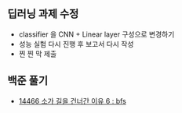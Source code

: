 ## 딥러닝 과제 수정
- classifier 을 CNN + Linear layer 구성으로 변경하기
- 성능 실험 다시 진행 후 보고서 다시 작성
- 찐 찐 막 제출
## 백준 풀기
- <a href="https://www.acmicpc.net/problem/14466">14466 소가 길을 건너간 이유 6 : bfs </a>
